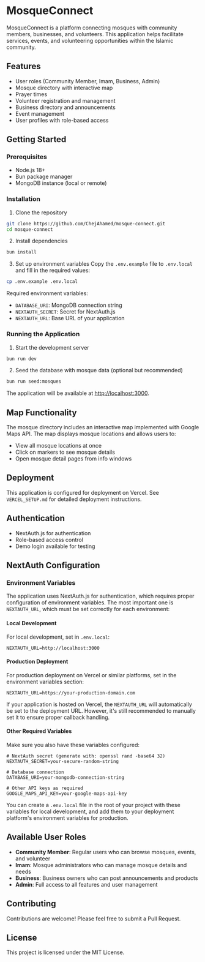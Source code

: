 # MosqueConnect

MosqueConnect is a platform connecting mosques with community members, businesses, and volunteers. This application helps facilitate services, events, and volunteering opportunities within the Islamic community.

## Features

- User roles (Community Member, Imam, Business, Admin)
- Mosque directory with interactive map
- Prayer times
- Volunteer registration and management
- Business directory and announcements
- Event management
- User profiles with role-based access

## Getting Started

### Prerequisites

- Node.js 18+
- Bun package manager
- MongoDB instance (local or remote)

### Installation

1. Clone the repository
```bash
git clone https://github.com/ChejAhamed/mosque-connect.git
cd mosque-connect
```

2. Install dependencies
```bash
bun install
```

3. Set up environment variables
Copy the `.env.example` file to `.env.local` and fill in the required values:
```bash
cp .env.example .env.local
```

Required environment variables:
- `DATABASE_URI`: MongoDB connection string
- `NEXTAUTH_SECRET`: Secret for NextAuth.js
- `NEXTAUTH_URL`: Base URL of your application

### Running the Application

1. Start the development server
```bash
bun run dev
```

2. Seed the database with mosque data (optional but recommended)
```bash
bun run seed:mosques
```

The application will be available at [http://localhost:3000](http://localhost:3000).

## Map Functionality

The mosque directory includes an interactive map implemented with Google Maps API. The map displays mosque locations and allows users to:

- View all mosque locations at once
- Click on markers to see mosque details
- Open mosque detail pages from info windows

## Deployment

This application is configured for deployment on Vercel. See `VERCEL_SETUP.md` for detailed deployment instructions.

## Authentication

- NextAuth.js for authentication
- Role-based access control
- Demo login available for testing

## NextAuth Configuration

### Environment Variables

The application uses NextAuth.js for authentication, which requires proper configuration of environment variables. The most important one is `NEXTAUTH_URL`, which must be set correctly for each environment:

#### Local Development

For local development, set in `.env.local`:

```
NEXTAUTH_URL=http://localhost:3000
```

#### Production Deployment

For production deployment on Vercel or similar platforms, set in the environment variables section:

```
NEXTAUTH_URL=https://your-production-domain.com
```

If your application is hosted on Vercel, the `NEXTAUTH_URL` will automatically be set to the deployment URL. However, it's still recommended to manually set it to ensure proper callback handling.

#### Other Required Variables

Make sure you also have these variables configured:

```
# NextAuth secret (generate with: openssl rand -base64 32)
NEXTAUTH_SECRET=your-secure-random-string

# Database connection
DATABASE_URI=your-mongodb-connection-string

# Other API keys as required
GOOGLE_MAPS_API_KEY=your-google-maps-api-key
```

You can create a `.env.local` file in the root of your project with these variables for local development, and add them to your deployment platform's environment variables for production.

## Available User Roles

- **Community Member**: Regular users who can browse mosques, events, and volunteer
- **Imam**: Mosque administrators who can manage mosque details and needs
- **Business**: Business owners who can post announcements and products
- **Admin**: Full access to all features and user management

## Contributing

Contributions are welcome! Please feel free to submit a Pull Request.

## License

This project is licensed under the MIT License.
